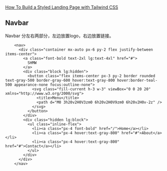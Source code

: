 

[How To Build a Styled Landing Page with Tailwind CSS](https://www.digitalocean.com/community/tutorials/build-a-beautiful-landing-page-with-tailwind-css)


## Navbar

Navbar 分左右两部分，左边放置logo，右边放置链接。

```
    <nav>
      <div class="container mx-auto px-6 py-2 flex justify-between items-center">
        <a class="font-bold text-2xl lg:text-4xl" href="#">
          SHMW
        </a>
        <div class="block lg:hidden">
          <button class="flex items-center px-3 py-2 border rounded text-gray-500 border-gray-600 hover:text-gray-800 hover:border-teal-500 appearance-none focus:outline-none">
            <svg class="fill-current h-3 w-3" viewBox="0 0 20 20" xmlns="http://www.w3.org/2000/svg">
              <title>Menu</title>
              <path d="M0 3h20v2H0V3zm0 6h20v2H0V9zm0 6h20v2H0v-2z" />
            </svg>
          </button>
        </div>
        <div class="hidden lg:block">
          <ul class="inline-flex">
            <li><a class="px-4 font-bold" href="/">Home</a></li>
            <li><a class="px-4 hover:text-gray-800" href="#">About</a></li>
            <li><a class="px-4 hover:text-gray-800" href="#">Contact</a></li>
          </ul>
        </div>
      </div>
    </nav>
```



